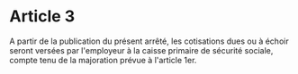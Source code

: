 # Article 3

A partir de la publication du présent arrêté, les cotisations dues ou à échoir seront versées par l'employeur à la caisse primaire de sécurité sociale, compte tenu de la majoration prévue à l'article 1er.
